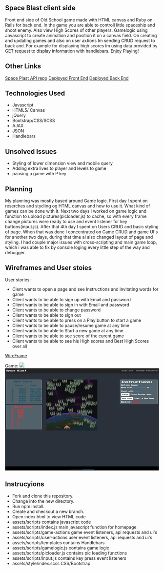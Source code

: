 ## Space Blast client side
Front end side of Old School game made with HTML canvas and Ruby on Rails for
back end. In the game you are able to controll little spaceship and shoot enemy.
Also view High Scores of other players. Gamelogic using Javascript to create
animation and position it on a canvas field. On creating and updating games and
also on user axtions Im sending CRUD request to back and. For example for
displaying high scores Im using data provided by GET request to display
information with handlebars. Enjoy Playing!

## Other Links
[Space Plast API repo](https://github.com/TimA89/Capstone_game_api)
[Deployed Front End](http://timabuladze.com/Capstone_game_client/)
[Deployed Back End](https://capstone-game.herokuapp.com/)

## Technologies Used
- Javascript
- HTML5/ Canvas
- jQuery
- Bootstrap/CSS/SCSS
- AJAX
- JSON
- Handlebars

## Unsolved Issues
- Styling of lower dimension view and mobile query
- Adding extra lives to player and levels to game
- pausing a game with P key

## Planning
My planning was mostly based around Game logic. First day I spent on reserches and stydiing og HTML canvas and how to use it. What kind of games can be done with it. Next two days i worked on game logic and function to upload pictures(picloader.js) to cache, so with every frame change pictures were ready to use and event listener for key buttons(input.js). After that 4th day I spent on Users CRUD and basic styling of page. When that was done I concentrated on Game CRUD and game UI's for another two days, during that time aI also changed layout of page and styling. I had couple major issues with cross-scripting and main game loop, which i was able to fix by console loging every little step of the way and debugger.

## Wireframes and User stoies
User stories:
- Clent wants to open a page and see Instructions and invitating words for game
- Client wants to be able to sign up with Email and password
- Client wants to be able to sign in with Email and password
- Client wants to be able to change password
- Client wants to be able to sign out
- Client wants to be able to press on a Play button to start a game
- Client wants to be able to pause/resume game at any time
- Client wants to be able to Start a new game at any time
- Client wants to be able to see score of the curent game
- Client wants to be able to see his High scores and Best High Scores over all

[WireFrame](https://imgur.com/VqL8qdp)

Game:
<img src="https://imgur.com/wGWs3cp">
<img src="img/SpaceBlast.png">

## Instrucyions
- Fork and clone this repository.
- Change into the new directory.
- Run npm install.
- Create and checkout a new branch.
- Open index.html to view HTML code
- assets/scripts contains javascript code
- assets/scripts/index.js main javascript function for homepage
- assets/scripts/game-actions game event listeners, api requests and ui's
- assets/scripts/user-actions user event listeners, api requests and ui's
- assets/scripts/templates contains Handlebars
- assets/scripts/gamelogic.js contains game logic
- assets/scripts/picloader.js contains pic loading functions
- assets/scripts/input.js contains key press event listeners
- assets/style/index.scss CSS/Bootstrap
